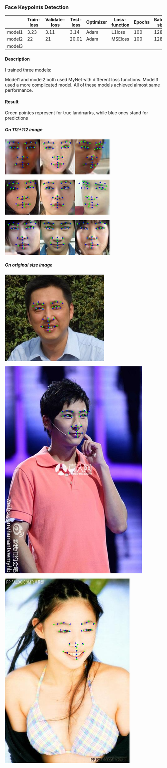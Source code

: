 ### Face Keypoints Detection

|      |Train-loss|Validate-loss|Test-loss|Optimizer| Loss-function| Epochs|Batch-size|Learning-rate|
| ---- | ---- | ---- | ---- | ---- | ---- | ---- | ---- | ---- |
| model1 | 3.23 | 3.11 | 3.14 | Adam | L1loss | 100| 128 | 0.001 |
| model2 | 22 | 21 | 20.01 | Adam | MSEloss | 100 | 128| 0.001 |
| model3 |      |      |      |      |      |      |      ||

#### Description
I trained three models: 

Model1 and model2 both used MyNet with different loss functions. Model3 used a more complicated model. All of these models achieved almost same performance.

#### Result
Green pointes represent for true landmarks, while blue ones stand for predictions

##### On 112*112 image

![](https://github.com/DeepDuke/Face_Keypoints_Dectection/raw/master/Figures/0.jpg)![](https://github.com/DeepDuke/Face_Keypoints_Dectection/raw/master/Figures/1.jpg)![](https://github.com/DeepDuke/Face_Keypoints_Dectection/raw/master/Figures/2.jpg)

![](https://github.com/DeepDuke/Face_Keypoints_Dectection/raw/master/Figures/14.jpg)![](https://github.com/DeepDuke/Face_Keypoints_Dectection/raw/master/Figures/15.jpg)![](https://github.com/DeepDuke/Face_Keypoints_Dectection/raw/master/Figures/16.jpg)

![](https://github.com/DeepDuke/Face_Keypoints_Dectection/raw/master/Figures/50.jpg)![](https://github.com/DeepDuke/Face_Keypoints_Dectection/raw/master/Figures/56.jpg)![](https://github.com/DeepDuke/Face_Keypoints_Dectection/raw/master/Figures/76.jpg)


#####  On original size image

![](https://github.com/DeepDuke/Face_Keypoints_Dectection/raw/master/Figures/origin182.jpg)

![](https://github.com/DeepDuke/Face_Keypoints_Dectection/raw/master/Figures/origin114.jpg)

![](https://github.com/DeepDuke/Face_Keypoints_Dectection/raw/master/Figures/origin19.jpg)







